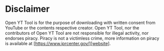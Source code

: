 # Disclaimer

Open YT Tool is for the purpose of downloading with written consent from YouTube or the contents respective creator.
Open YT Tool, nor the contributors of Open YT Tool are not responsible for illegal activity, nor endorses 
piracy. Piracy is not a victimless crime, more information on piracy is available at 
[https://www.iprcenter.gov/][website].



[website]: https://www.iprcenter.gov/
